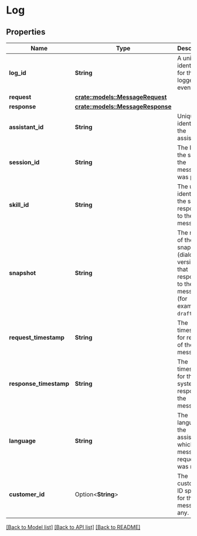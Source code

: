 # Log

## Properties

Name | Type | Description | Notes
------------ | ------------- | ------------- | -------------
**log_id** | **String** | A unique identifier for the logged event. | 
**request** | [**crate::models::MessageRequest**](MessageRequest.md) |  | 
**response** | [**crate::models::MessageResponse**](MessageResponse.md) |  | 
**assistant_id** | **String** | Unique identifier of the assistant. | 
**session_id** | **String** | The ID of the session the message was part of. | 
**skill_id** | **String** | The unique identifier of the skill that responded to the message. | 
**snapshot** | **String** | The name of the snapshot (dialog skill version) that responded to the message (for example, `draft`). | 
**request_timestamp** | **String** | The timestamp for receipt of the message. | 
**response_timestamp** | **String** | The timestamp for the system response to the message. | 
**language** | **String** | The language of the assistant to which the message request was made. | 
**customer_id** | Option<**String**> | The customer ID specified for the message, if any. | [optional]

[[Back to Model list]](../README.md#documentation-for-models) [[Back to API list]](../README.md#documentation-for-api-endpoints) [[Back to README]](../README.md)


